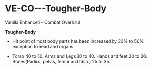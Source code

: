 # VE-CO---Tougher-Body
Vanilla Enhanced - Combat Overhaul

**Tougher-Body**

- Hit point of most body parts has been increased by 30% to 50% exception to head and organs.

- Torso 40 to 60. Arms and Legs 30 to 40. Hands and feet 20 to 30. Bones(Radius, pelvis, femur and tibia.) 25 to 35.
